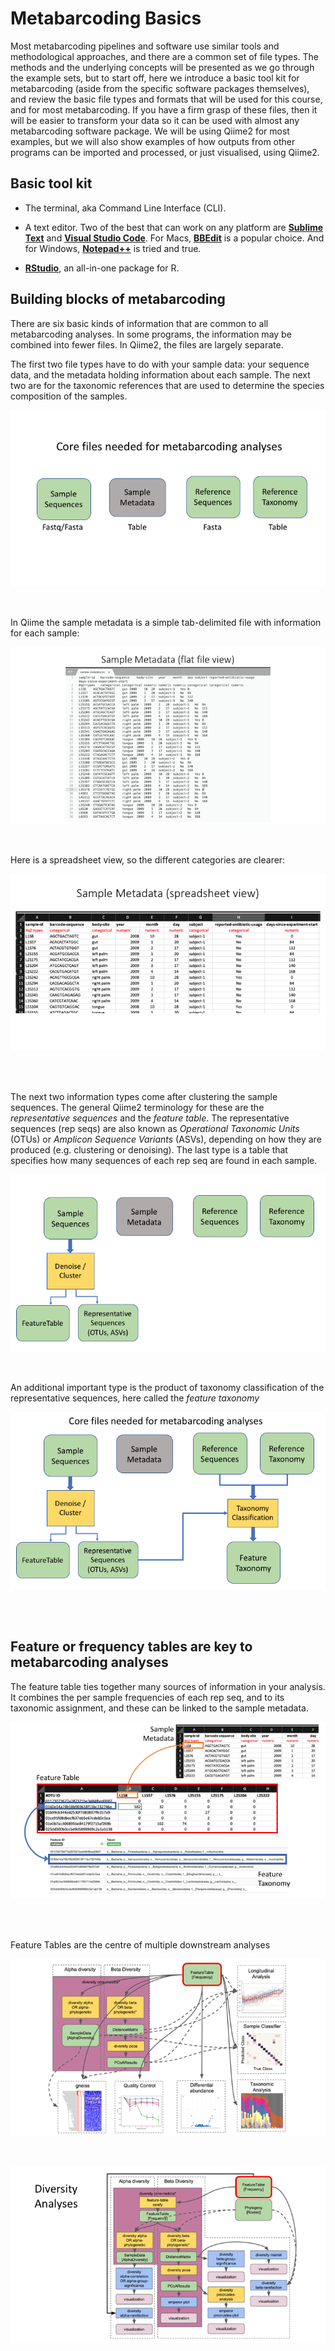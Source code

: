 # Metabarcoding Basics

Most metabarcoding pipelines and software use similar tools and methodological approaches, and there are a common set of file types. The methods and the underlying concepts will be presented as we go through the example sets, but to start off, here we introduce a basic tool kit for metabarcoding (aside from the specific software packages themselves), and review the basic file types and formats that will be used for this course, and for most metabarcoding. If you have a firm grasp of these files, then it will be easier to transform your data so it can be used with almost any metabarcoding software package. We will be using Qiime2 for most examples, but we will also show examples of how outputs from other programs can be imported and processed, or just visualised, using Qiime2.

## Basic tool kit

- The terminal, aka Command Line Interface (CLI).

- A text editor. Two of the best that can work on any platform are [**Sublime Text**](https://www.sublimetext.com/) and [**Visual Studio Code**](https://code.visualstudio.com/). For Macs, [**BBEdit**](https://www.barebones.com/products/bbedit/) is a popular choice. And for Windows, [**Notepad++**](https://notepad-plus-plus.org/) is tried and true. 

- [**RStudio**](https://rstudio.com/), an all-in-one package for R.


## Building blocks of metabarcoding

There are six basic kinds of information that are common to all metabarcoding analyses. In some programs, the information may be combined into fewer files. In Qiime2, the files are largely separate. 

The first two file types have to do with your sample data: your sequence data, and the metadata holding information about each sample. The next two are for the taxonomic references that are used to determine the species composition of the samples. 

![alt text](images/Slide01.png)

<br>

In Qiime the sample metadata is a simple tab-delimited file with information for each sample:

![alt text](images/metadata_flat_view.png)

<br>

Here is a spreadsheet view, so the different categories are clearer:

![alt text](images/metadata_spreadsheet_view.png)

<br><br>

The next two information types come after clustering the sample sequences. The general Qiime2 terminology for these are the *representative sequences* and the *feature table*. The representative sequences (rep seqs) are also known as *Operational Taxonomic Units* (OTUs) or *Amplicon Sequence Variants* (ASVs), depending on how they are produced (e.g. clustering or denoising). The last type is a table that specifies how many sequences of each rep seq are found in each sample.

 ![alt text](images/Slide02.png)

<br>

An additional important type is the product of taxonomy classification of the representative sequences, here called the *feature taxonomy*

![alt text](images/Slide03.png)

<br><br>

## Feature or frequency tables are key to metabarcoding analyses

The feature table ties together many sources of information in your analysis. It combines the per sample frequencies of each rep seq, and to its taxonomic assignment, and these can be linked to the sample metadata. 

![alt text](images/Slide11.png)

<br><br>

Feature Tables are the centre of multiple downstream analyses

![alt text](images/Slide12.png)

<br>

![alt text](images/Slide13.png)








